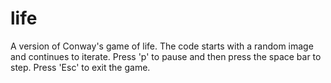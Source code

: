life
====

A version of Conway's game of life. The code starts with a random image and
continues to iterate. Press 'p' to pause and then press the space bar to 
step. Press 'Esc' to exit the game.

